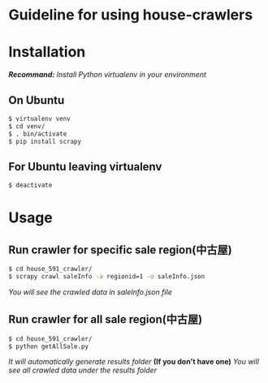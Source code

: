 Guideline for using house-crawlers
==================================

# Installation
***Recommand:*** *Install Python virtualenv in your environment*

## On Ubuntu
```bash
$ virtualenv venv
$ cd venv/
$ . bin/activate
$ pip install scrapy
```

## For Ubuntu leaving virtualenv
```bash
$ deactivate
```

# Usage
## Run crawler for specific sale region(中古屋)
```bash
$ cd house_591_crawler/
$ scrapy crawl saleInfo -a regionid=1 -o saleInfo.json
```
*You will see the crawled data in saleInfo.json file*


## Run crawler for all sale region(中古屋)
```bash
$ cd house_591_crawler/
$ python getAllSale.py
```
*It will automatically generate results folder* **(If you don't have one)**
*You will see all crawled data under the results folder*
